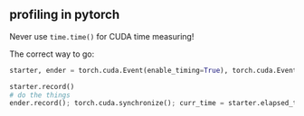 ## profiling in pytorch

Never use `time.time()` for CUDA time measuring!

The correct way to go:

```python
starter, ender = torch.cuda.Event(enable_timing=True), torch.cuda.Event(enable_timing=True)

starter.record()
# do the things
ender.record(); torch.cuda.synchronize(); curr_time = starter.elapsed_time(ender); print(f"{curr_time}"); starter.record()
```

